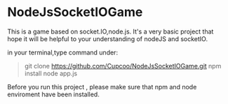 # NodeJsSocketIOGame
This is a game based on  socket.IO,node.js. It's a very basic project that hope it will be helpful to your understanding of nodeJS and socketIO.

in your terminal,type command under:
> git clone https://github.com/Cupcoo/NodeJsSocketIOGame.git
> npm install
> node app.js

Before you run this project , please make sure that npm and node enviroment have been installed.
